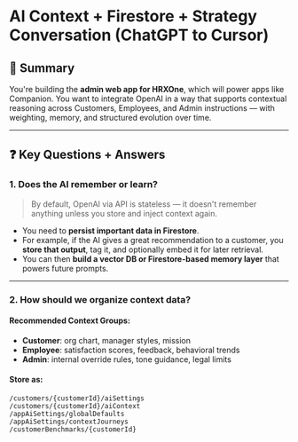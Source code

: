 # AI Context + Firestore + Strategy Conversation (ChatGPT to Cursor)

## 🌟 Summary

You're building the **admin web app for HRXOne**, which will power apps like Companion. You want to integrate OpenAI in a way that supports contextual reasoning across Customers, Employees, and Admin instructions — with weighting, memory, and structured evolution over time.

---

## ❓ Key Questions + Answers

### 1. **Does the AI remember or learn?**

> By default, OpenAI via API is stateless — it doesn't remember anything unless you store and inject context again.

- You need to **persist important data in Firestore**.
- For example, if the AI gives a great recommendation to a customer, you **store that output**, tag it, and optionally embed it for later retrieval.
- You can then **build a vector DB or Firestore-based memory layer** that powers future prompts.

---

### 2. **How should we organize context data?**

#### Recommended Context Groups:
- **Customer**: org chart, manager styles, mission
- **Employee**: satisfaction scores, feedback, behavioral trends
- **Admin**: internal override rules, tone guidance, legal limits

#### Store as:
```jsonc
/customers/{customerId}/aiSettings
/customers/{customerId}/aiContext
/appAiSettings/globalDefaults
/appAiSettings/contextJourneys
/customerBenchmarks/{customerId}
